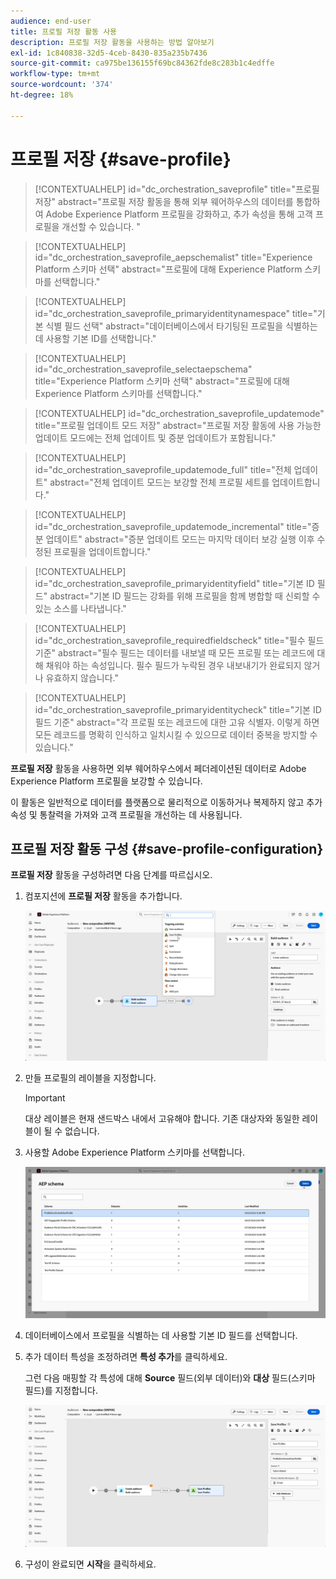 ```yaml
---
audience: end-user
title: 프로필 저장 활동 사용
description: 프로필 저장 활동을 사용하는 방법 알아보기
exl-id: 1c840838-32d5-4ceb-8430-835a235b7436
source-git-commit: ca975be136155f69bc84362fde8c283b1c4edffe
workflow-type: tm+mt
source-wordcount: '374'
ht-degree: 18%

---
```


# 프로필 저장 {#save-profile}

>[!CONTEXTUALHELP]
>id="dc_orchestration_saveprofile"
>title="프로필 저장"
>abstract="프로필 저장 활동을 통해 외부 웨어하우스의 데이터를 통합하여 Adobe Experience Platform 프로필을 강화하고, 추가 속성을 통해 고객 프로필을 개선할 수 있습니다. "

>[!CONTEXTUALHELP]
>id="dc_orchestration_saveprofile_aepschemalist"
>title="Experience Platform 스키마 선택"
>abstract="프로필에 대해 Experience Platform 스키마를 선택합니다."

>[!CONTEXTUALHELP]
>id="dc_orchestration_saveprofile_primaryidentitynamespace"
>title="기본 식별 필드 선택"
>abstract="데이터베이스에서 타기팅된 프로필을 식별하는 데 사용할 기본 ID를 선택합니다."

>[!CONTEXTUALHELP]
>id="dc_orchestration_saveprofile_selectaepschema"
>title="Experience Platform 스키마 선택"
>abstract="프로필에 대해 Experience Platform 스키마를 선택합니다."

>[!CONTEXTUALHELP]
>id="dc_orchestration_saveprofile_updatemode"
>title="프로필 업데이트 모드 저장"
>abstract="프로필 저장 활동에 사용 가능한 업데이트 모드에는 전체 업데이트 및 증분 업데이트가 포함됩니다."

>[!CONTEXTUALHELP]
>id="dc_orchestration_saveprofile_updatemode_full"
>title="전체 업데이트"
>abstract="전체 업데이트 모드는 보강할 전체 프로필 세트를 업데이트합니다."

>[!CONTEXTUALHELP]
>id="dc_orchestration_saveprofile_updatemode_incremental"
>title="증분 업데이트"
>abstract="증분 업데이트 모드는 마지막 데이터 보강 실행 이후 수정된 프로필을 업데이트합니다."

>[!CONTEXTUALHELP]
>id="dc_orchestration_saveprofile_primaryidentityfield"
>title="기본 ID 필드"
>abstract="기본 ID 필드는 강화를 위해 프로필을 함께 병합할 때 신뢰할 수 있는 소스를 나타냅니다."

>[!CONTEXTUALHELP]
>id="dc_orchestration_saveprofile_requiredfieldscheck"
>title="필수 필드 기준"
>abstract="필수 필드는 데이터를 내보낼 때 모든 프로필 또는 레코드에 대해 채워야 하는 속성입니다. 필수 필드가 누락된 경우 내보내기가 완료되지 않거나 유효하지 않습니다."

>[!CONTEXTUALHELP]
>id="dc_orchestration_saveprofile_primaryidentitycheck"
>title="기본 ID 필드 기준"
>abstract="각 프로필 또는 레코드에 대한 고유 식별자. 이렇게 하면 모든 레코드를 명확히 인식하고 일치시킬 수 있으므로 데이터 중복을 방지할 수 있습니다."

**프로필 저장** 활동을 사용하면 외부 웨어하우스에서 페더레이션된 데이터로 Adobe Experience Platform 프로필을 보강할 수 있습니다.

이 활동은 일반적으로 데이터를 플랫폼으로 물리적으로 이동하거나 복제하지 않고 추가 속성 및 통찰력을 가져와 고객 프로필을 개선하는 데 사용됩니다.

## 프로필 저장 활동 구성 {#save-profile-configuration}

**프로필 저장** 활동을 구성하려면 다음 단계를 따르십시오.

1. 컴포지션에 **프로필 저장** 활동을 추가합니다.

   ![](../assets/save-profile.png)

1. 만들 프로필의 레이블을 지정합니다.

   >[!IMPORTANT]
   >
   >대상 레이블은 현재 샌드박스 내에서 고유해야 합니다. 기존 대상자와 동일한 레이블이 될 수 없습니다.

1. 사용할 Adobe Experience Platform 스키마를 선택합니다.

   ![](../assets/save-profile-2.png)

1. 데이터베이스에서 프로필을 식별하는 데 사용할 기본 ID 필드를 선택합니다.

1. 추가 데이터 특성을 조정하려면 **특성 추가**&#x200B;를 클릭하세요.

   그런 다음 매핑할 각 특성에 대해 **Source** 필드(외부 데이터)와 **대상** 필드(스키마 필드)를 지정합니다.

   ![](../assets/save-profile-3.png)

1. 구성이 완료되면 **시작**&#x200B;을 클릭하세요.
